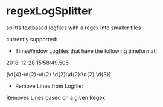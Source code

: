 # regexLogSplitter
splitts textbased logfiles with a regex into smaller files

currently supported:

* TimeWindow Logfiles that have the following timeformat:

2018-12-28 15:58:49.505

(\d{4}-\d{2}-\d{2} \d{2}:\d{2}:\d{2}\.\d{3})

* Remove Lines from Logfile:

Removes Lines based on a given Regex
